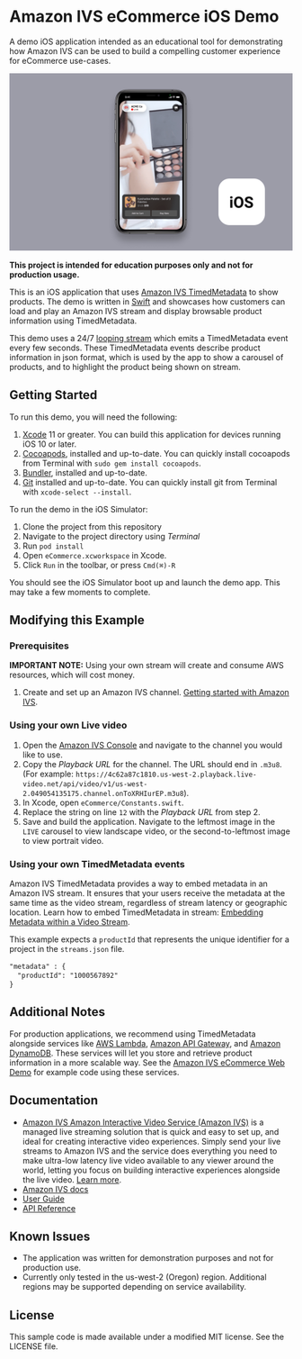 # Amazon IVS eCommerce iOS Demo

A demo iOS application intended as an educational tool for demonstrating how Amazon IVS can be used to build a compelling customer experience for eCommerce use-cases.

<img src="app-screenshot.png" alt="Amazon IVS eCommerce iOS demo screenshots" />

**This project is intended for education purposes only and not for production usage.**

This is an iOS application that uses [Amazon IVS TimedMetadata](https://docs.aws.amazon.com/ivs/latest/userguide/SEM.html) to show products. The demo is written in [Swift](https://developer.apple.com/swift/) and showcases how customers can load and play an Amazon IVS stream and display browsable product information using TimedMetadata.

This demo uses a 24/7 [looping stream](https://0e65d5729bda.us-west-2.playback.live-video.net/api/video/v1/us-west-2.484704431806.channel.qeejlweDQUeV.m3u8) which emits a TimedMetadata event every few seconds. These TimedMetadata events describe product information in json format, which is used by the app to show a carousel of products, and to highlight the product being shown on stream.

## Getting Started

To run this demo, you will need the following:

1. [Xcode](https://apps.apple.com/us/app/xcode/id497799835) 11 or greater. You can build this application for devices running iOS 10 or later.
2. [Cocoapods](https://cocoapods.org/), installed and up-to-date. You can quickly install cocoapods from Terminal with `sudo gem install cocoapods`.
3. [Bundler](https://bundler.io/), installed and up-to-date.
4. [Git](https://git-scm.com/) installed and up-to-date. You can quickly install git from Terminal with `xcode-select --install`.

To run the demo in the iOS Simulator:

1. Clone the project from this repository
2. Navigate to the project directory using _Terminal_
3. Run `pod install`
4. Open `eCommerce.xcworkspace` in Xcode.
5. Click `Run` in the toolbar, or press `Cmd(⌘)-R`

You should see the iOS Simulator boot up and launch the demo app. This may take a few moments to complete.

## Modifying this Example

### Prerequisites

**IMPORTANT NOTE:** Using your own stream will create and consume AWS resources, which will cost money.

1. Create and set up an Amazon IVS channel. [Getting started with Amazon IVS](https://docs.aws.amazon.com/ivs/latest/userguide/GSIVS.html).

### Using your own Live video

1. Open the [Amazon IVS Console](https://console.aws.amazon.com/ivs) and navigate to the channel you would like to use.
2. Copy the _Playback URL_ for the channel. The URL should end in `.m3u8`. (For example: `https://4c62a87c1810.us-west-2.playback.live-video.net/api/video/v1/us-west-2.049054135175.channel.onToXRHIurEP.m3u8`).
3. In Xcode, open `eCommerce/Constants.swift`.
4. Replace the string on line `12` with the _Playback URL_ from step 2.
5. Save and build the application. Navigate to the leftmost image in the `LIVE` carousel to view landscape video, or the second-to-leftmost image to view portrait video.

### Using your own TimedMetadata events

Amazon IVS TimedMetadata provides a way to embed metadata in an Amazon IVS stream. It ensures that your users receive the metadata at the same time as the video stream, regardless of stream latency or geographic location. Learn how to embed TimedMetadata in stream: [Embedding Metadata within a Video Stream](https://docs.aws.amazon.com/ivs/latest/userguide/SEM.html).

This example expects a `productId` that represents the unique identifier for a project in the `streams.json` file.

```
"metadata" : {
  "productId": "1000567892"
}
```

## Additional Notes

For production applications, we recommend using TimedMetadata alongside services like [AWS Lambda](https://aws.amazon.com/lambda/), [Amazon API Gateway](https://aws.amazon.com/api-gateway/), and [Amazon DynamoDB](https://aws.amazon.com/dynamodb/). These services will let you store and retrieve product information in a more scalable way. See the [Amazon IVS eCommerce Web Demo](https://github.com/aws-samples/amazon-ivs-ecommerce-web-demo) for example code using these services.

## Documentation

- [Amazon IVS Amazon Interactive Video Service (Amazon IVS)](https://aws.amazon.com/ivs/) is a managed live streaming solution that is quick and easy to set up, and ideal for creating interactive video experiences. Simply send your live streams to Amazon IVS and the service does everything you need to make ultra-low latency live video available to any viewer around the world, letting you focus on building interactive experiences alongside the live video. [Learn more](https://aws.amazon.com/ivs/).
- [Amazon IVS docs](https://docs.aws.amazon.com/ivs/)
- [User Guide](https://docs.aws.amazon.com/ivs/latest/userguide/)
- [API Reference](https://docs.aws.amazon.com/ivs/latest/APIReference/)

## Known Issues

- The application was written for demonstration purposes and not for production use.
- Currently only tested in the us-west-2 (Oregon) region. Additional regions may be supported depending on service availability.

## License

This sample code is made available under a modified MIT license. See the LICENSE file.
